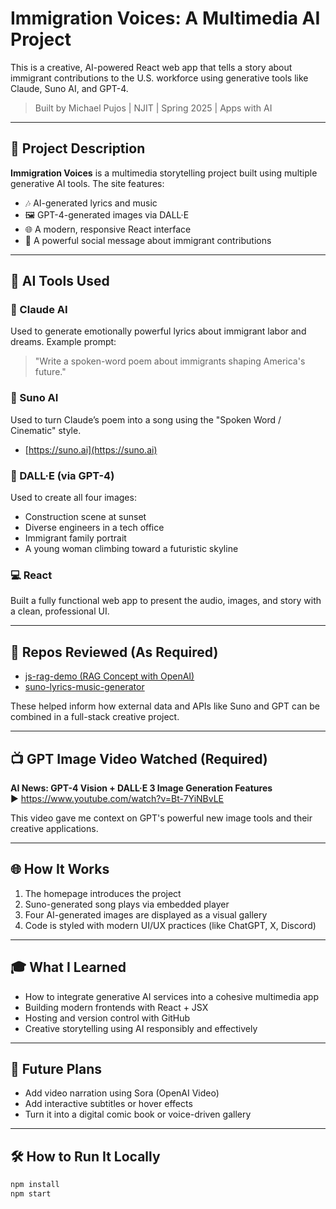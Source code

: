 # Immigration Voices: A Multimedia AI Project

This is a creative, AI-powered React web app that tells a story about immigrant contributions to the U.S. workforce using generative tools like Claude, Suno AI, and GPT-4.

> Built by Michael Pujos | NJIT | Spring 2025 | Apps with AI

---

## 📌 Project Description

**Immigration Voices** is a multimedia storytelling project built using multiple generative AI tools. The site features:

- 🎶 AI-generated lyrics and music
- 🖼️ GPT-4-generated images via DALL·E
- 🌐 A modern, responsive React interface
- 💬 A powerful social message about immigrant contributions

---

## 🧠 AI Tools Used

### 📝 Claude AI
Used to generate emotionally powerful lyrics about immigrant labor and dreams. Example prompt:
> "Write a spoken-word poem about immigrants shaping America's future."

### 🎵 Suno AI
Used to turn Claude’s poem into a song using the "Spoken Word / Cinematic" style.
- [https://suno.ai](https://suno.ai)

### 🎨 DALL·E (via GPT-4)
Used to create all four images:
- Construction scene at sunset
- Diverse engineers in a tech office
- Immigrant family portrait
- A young woman climbing toward a futuristic skyline

### 💻 React
Built a fully functional web app to present the audio, images, and story with a clean, professional UI.

---

## 🔗 Repos Reviewed (As Required)

- [js-rag-demo (RAG Concept with OpenAI)](https://github.com/kaw393939/js-rag-demo)
- [suno-lyrics-music-generator](https://github.com/kaw393939/suno-lyrics-music-generator)

These helped inform how external data and APIs like Suno and GPT can be combined in a full-stack creative project.

---

## 📺 GPT Image Video Watched (Required)

**AI News: GPT-4 Vision + DALL·E 3 Image Generation Features**  
▶️ https://www.youtube.com/watch?v=Bt-7YiNBvLE

This video gave me context on GPT's powerful new image tools and their creative applications.

---

## 🌐 How It Works

1. The homepage introduces the project
2. Suno-generated song plays via embedded player
3. Four AI-generated images are displayed as a visual gallery
4. Code is styled with modern UI/UX practices (like ChatGPT, X, Discord)

---

## 🎓 What I Learned

- How to integrate generative AI services into a cohesive multimedia app
- Building modern frontends with React + JSX
- Hosting and version control with GitHub
- Creative storytelling using AI responsibly and effectively

---

## 🚀 Future Plans

- Add video narration using Sora (OpenAI Video)
- Add interactive subtitles or hover effects
- Turn it into a digital comic book or voice-driven gallery

---

## 🛠️ How to Run It Locally

```bash
npm install
npm start
